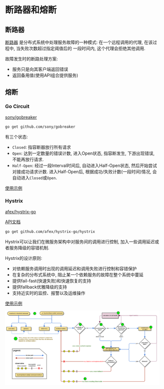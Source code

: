 # 断路器和熔断

## 断路器

[断路器](https://microservices.io/patterns/reliability/circuit-breaker.html)
是分布式系统中处理服务故障的一种模式: 在一个远程调用的代理, 在该过程中, 当失败次数超过指定阈值后的
一段时间内, 这个代理会拒绝其他调用.

故障发生时的断路处理方案:
- 服务只是向其客户端返回错误
- 返回备用值(使用API组合提供服务)


## 熔断

### Go Circuit

[sony/gobreaker](https://github.com/sony/gobreaker)
```bash
go get github.com/sony/gobreaker
```

有三个状态:
- `Closed`: 指容断器放行所有请求
-  `Open`: 达到一定数量的错误计数, 进入Open状态, 指容断发生, 下游出现错误, 不能再放行请求.
- `Half-Open`: 经过一段Interval时间后, 自动进入Half-Open状态, 然后开始尝试对接成功请求计数. 进入Half-Open后,
根据成功/失败计数(一段时间)情况, 会自动进入`Closed`或`Open`.

[使用示例](example/circuitExample)

### Hystrix
[afex/hystrix-go](https://github.com/afex/hystrix-go)

[API文档](https://godoc.org/github.com/afex/hystrix-go/hystrix)

```bash
go get github.com/afex/hystrix-go/hystrix
```

Hystrix可以让我们在微服务架构中对服务间的调用进行控制, 加入一些调用延迟或者服务降级的容错机制.

Hystrix的设计原则:
- 对依赖服务调用时出现的调用延迟和调用失败进行控制和容错保护
- 在复杂的分布式系统中, 阻止某一个依赖服务的故障在整个系统中蔓延
- 提供fail-fast(快速失败)和快速恢复的支持
- 提供fallback优雅降级的支持
- 支持近实时的监控、报警以及运维操作

[使用示例](example/hystrixExample)

![hystrix流程图](hystrix-command-flow-chart.png)

